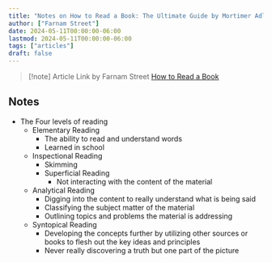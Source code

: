 ```yaml
---
title: "Notes on How to Read a Book: The Ultimate Guide by Mortimer Adler"
author: ["Farnam Street"]
date: 2024-05-11T00:00:00-06:00
lastmod: 2024-05-11T00:00:00-06:00
tags: ["articles"]
draft: false
---
```


> [!note] Article Link by Farnam Street
> [How to Read a Book](https://www.forbes.com/siteshttps://fs.blog/how-to-read-a-book/)


## Notes

-   The Four levels of reading
    -   Elementary Reading
        -   The ability to read and understand words
        -   Learned in school
    -   Inspectional Reading
        -   Skimming
        -   Superficial Reading
            -   Not interacting with the content of the material
    -   Analytical Reading
        -   Digging into the content to really understand what is being said
        -   Classifying the subject matter of the material
        -   Outlining topics and problems the material is addressing
    -   Syntopical Reading
        -   Developing the concepts further by utilizing other sources or books to flesh out the key ideas and principles
        -   Never really discovering a truth but one part of the picture
